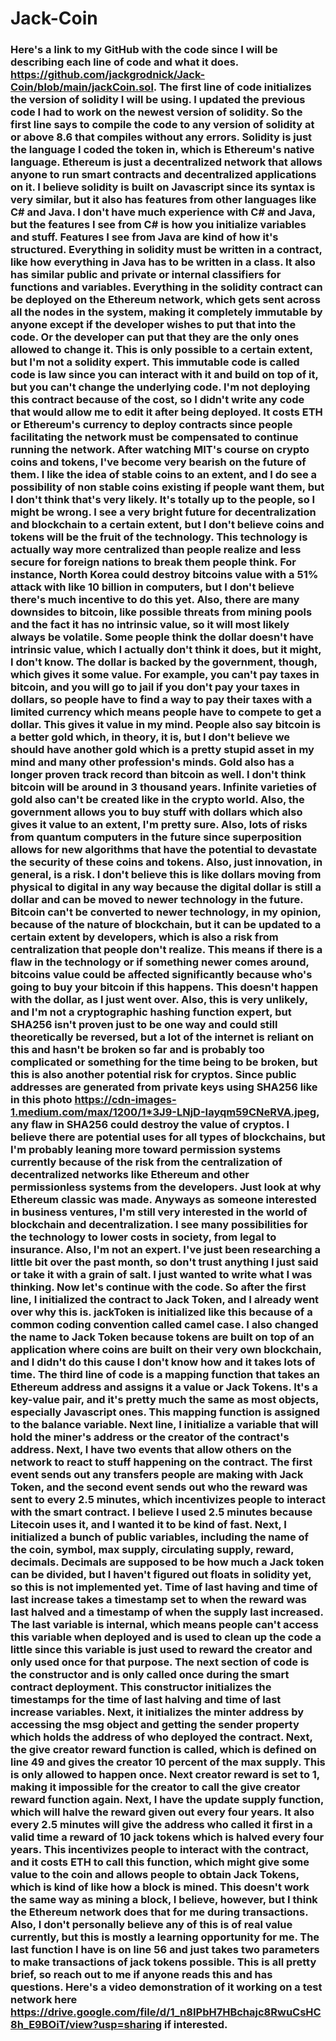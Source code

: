 # Jack-Coin
### Here's a link to my GitHub with the code since I will be describing each line of code and what it does. https://github.com/jackgrodnick/Jack-Coin/blob/main/jackCoin.sol. The first line of code initializes the version of solidity I will be using. I updated the previous code I had to work on the newest version of solidity. So the first line says to compile the code to any version of solidity at or above 8.6 that compiles without any errors. Solidity is just the language I coded the token in, which is Ethereum's native language. Ethereum is just a decentralized network that allows anyone to run smart contracts and decentralized applications on it. I believe solidity is built on Javascript since its syntax is very similar, but it also has features from other languages like C# and Java. I don't have much experience with C# and Java, but the features I see from C# is how you initialize variables and stuff. Features I see from Java are kind of how it's structured. Everything in solidity must be written in a contract, like how everything in Java has to be written in a class. It also has similar public and private or internal classifiers for functions and variables. Everything in the solidity contract can be deployed on the Ethereum network, which gets sent across all the nodes in the system, making it completely immutable by anyone except if the developer wishes to put that into the code. Or the developer can put that they are the only ones allowed to change it. This is only possible to a certain extent, but I'm not a solidity expert. This immutable code is called code is law since you can interact with it and build on top of it, but you can't change the underlying code. I'm not deploying this contract because of the cost, so I didn't write any code that would allow me to edit it after being deployed. It costs ETH or Ethereum's currency to deploy contracts since people facilitating the network must be compensated to continue running the network. After watching MIT's course on crypto coins and tokens, I've become very bearish on the future of them. I like the idea of stable coins to an extent, and I do see a possibility of non stable coins existing if people want them, but I don't think that's very likely. It's totally up to the people, so I might be wrong. I see a very bright future for decentralization and blockchain to a certain extent, but I don't believe coins and tokens will be the fruit of the technology. This technology is actually way more centralized than people realize and less secure for foreign nations to break them people think. For instance, North Korea could destroy bitcoins value with a 51% attack with like 10 billion in computers, but I don't believe there's much incentive to do this yet. Also, there are many downsides to bitcoin, like possible threats from mining pools and the fact it has no intrinsic value, so it will most likely always be volatile. Some people think the dollar doesn't have intrinsic value, which I actually don't think it does, but it might, I don't know. The dollar is backed by the government, though, which gives it some value. For example, you can't pay taxes in bitcoin, and you will go to jail if you don't pay your taxes in dollars, so people have to find a way to pay their taxes with a limited currency which means people have to compete to get a dollar. This gives it value in my mind. People also say bitcoin is a better gold which, in theory, it is, but I don't believe we should have another gold which is a pretty stupid asset in my mind and many other profession's minds. Gold also has a longer proven track record than bitcoin as well. I don't think bitcoin will be around in 3 thousand years. Infinite varieties of gold also can't be created like in the crypto world. Also, the government allows you to buy stuff with dollars which also gives it value to an extent, I'm pretty sure. Also, lots of risks from quantum computers in the future since superposition allows for new algorithms that have the potential to devastate the security of these coins and tokens. Also, just innovation, in general, is a risk. I don't believe this is like dollars moving from physical to digital in any way because the digital dollar is still a dollar and can be moved to newer technology in the future. Bitcoin can't be converted to newer technology, in my opinion, because of the nature of blockchain, but it can be updated to a certain extent by developers, which is also a risk from centralization that people don't realize. This means if there is a flaw in the technology or if something newer comes around, bitcoins value could be affected significantly because who's going to buy your bitcoin if this happens. This doesn't happen with the dollar, as I just went over. Also, this is very unlikely, and I'm not a cryptographic hashing function expert, but SHA256 isn't proven just to be one way and could still theoretically be reversed, but a lot of the internet is reliant on this and hasn't be broken so far and is probably too complicated or something for the time being to be broken, but this is also another potential risk for cryptos. Since public addresses are generated from private keys using SHA256 like in this photo https://cdn-images-1.medium.com/max/1200/1*3J9-LNjD-Iayqm59CNeRVA.jpeg, any flaw in SHA256 could destroy the value of cryptos. I believe there are potential uses for all types of blockchains, but I'm probably leaning more toward permission systems currently because of the risk from the centralization of decentralized networks like Ethereum and other permissionless systems from the developers. Just look at why Ethereum classic was made. Anyways as someone interested in business ventures, I'm still very interested in the world of blockchain and decentralization. I see many possibilities for the technology to lower costs in society, from legal to insurance. Also, I'm not an expert. I've just been researching a little bit over the past month, so don't trust anything I just said or take it with a grain of salt. I just wanted to write what I was thinking. Now let's continue with the code. So after the first line, I initialized the contract to Jack Token, and I already went over why this is. jackToken is initialized like this because of a common coding convention called camel case. I also changed the name to Jack Token because tokens are built on top of an application where coins are built on their very own blockchain, and I didn't do this cause I don't know how and it takes lots of time. The third line of code is a mapping function that takes an Ethereum address and assigns it a value or Jack Tokens. It's a key-value pair, and it's pretty much the same as most objects, especially Javascript ones. This mapping function is assigned to the balance variable. Next line, I initialize a variable that will hold the miner's address or the creator of the contract's address. Next, I have two events that allow others on the network to react to stuff happening on the contract. The first event sends out any transfers people are making with Jack Token, and the second event sends out who the reward was sent to every 2.5 minutes, which incentivizes people to interact with the smart contract. I believe I used 2.5 minutes because Litecoin uses it, and I wanted it to be kind of fast. Next, I initialized a bunch of public variables, including the name of the coin, symbol, max supply, circulating supply, reward, decimals. Decimals are supposed to be how much a Jack token can be divided, but I haven't figured out floats in solidity yet, so this is not implemented yet. Time of last having and time of last increase takes a timestamp set to when the reward was last halved and a timestamp of when the supply last increased. The last variable is internal, which means people can't access this variable when deployed and is used to clean up the code a little since this variable is just used to reward the creator and only used once for that purpose. The next section of code is the constructor and is only called once during the smart contract deployment. This constructor initializes the timestamps for the time of last halving and time of last increase variables. Next, it initializes the minter address by accessing the msg object and getting the sender property which holds the address of who deployed the contract. Next, the give creator reward function is called, which is defined on line 49 and gives the creator 10 percent of the max supply. This is only allowed to happen once. Next creator reward is set to 1, making it impossible for the creator to call the give creator reward function again. Next, I have the update supply function, which will halve the reward given out every four years. It also every 2.5 minutes will give the address who called it first in a valid time a reward of 10 jack tokens which is halved every four years. This incentivizes people to interact with the contract, and it costs ETH to call this function, which might give some value to the coin and allows people to obtain Jack Tokens, which is kind of like how a block is mined. This doesn't work the same way as mining a block, I believe, however, but I think the Ethereum network does that for me during transactions. Also, I don't personally believe any of this is of real value currently, but this is mostly a learning opportunity for me. The last function I have is on line 56 and just takes two parameters to make transactions of jack tokens possible. This is all pretty brief, so reach out to me if anyone reads this and has questions. Here's a video demonstration of it working on a test network here https://drive.google.com/file/d/1_n8IPbH7HBchajc8RwuCsHC8h_E9BOiT/view?usp=sharing if interested.
